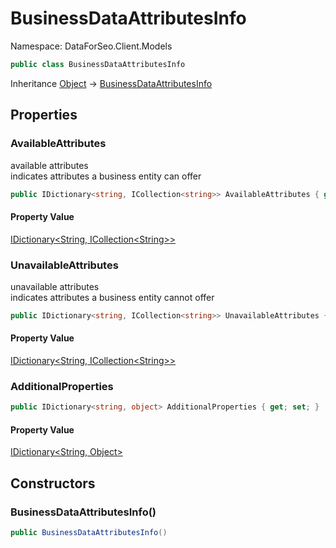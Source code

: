 # BusinessDataAttributesInfo

Namespace: DataForSeo.Client.Models

```csharp
public class BusinessDataAttributesInfo
```

Inheritance [Object](https://docs.microsoft.com/en-us/dotnet/api/system.object) → [BusinessDataAttributesInfo](./dataforseo.client.models.businessdataattributesinfo.md)

## Properties

### **AvailableAttributes**

available attributes
 <br>indicates attributes a business entity can offer

```csharp
public IDictionary<string, ICollection<string>> AvailableAttributes { get; set; }
```

#### Property Value

[IDictionary&lt;String, ICollection&lt;String&gt;&gt;](https://docs.microsoft.com/en-us/dotnet/api/system.collections.generic.idictionary-2)<br>

### **UnavailableAttributes**

unavailable attributes
 <br>indicates attributes a business entity cannot offer

```csharp
public IDictionary<string, ICollection<string>> UnavailableAttributes { get; set; }
```

#### Property Value

[IDictionary&lt;String, ICollection&lt;String&gt;&gt;](https://docs.microsoft.com/en-us/dotnet/api/system.collections.generic.idictionary-2)<br>

### **AdditionalProperties**

```csharp
public IDictionary<string, object> AdditionalProperties { get; set; }
```

#### Property Value

[IDictionary&lt;String, Object&gt;](https://docs.microsoft.com/en-us/dotnet/api/system.collections.generic.idictionary-2)<br>

## Constructors

### **BusinessDataAttributesInfo()**

```csharp
public BusinessDataAttributesInfo()
```

